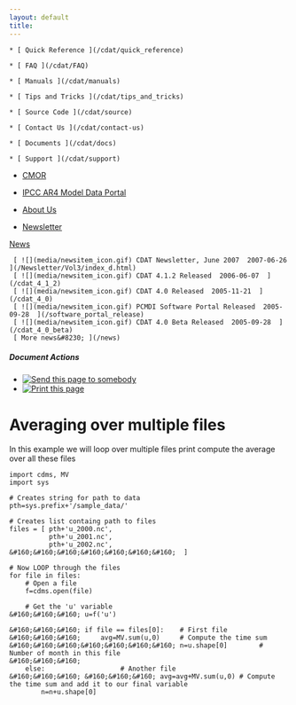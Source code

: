 ```yaml
---
layout: default
title: 
---
```



    * [ Quick Reference ](/cdat/quick_reference)

    * [ FAQ ](/cdat/FAQ)

    * [ Manuals ](/cdat/manuals)

    * [ Tips and Tricks ](/cdat/tips_and_tricks)

    * [ Source Code ](/cdat/source)

    * [ Contact Us ](/cdat/contact-us)

    * [ Documents ](/cdat/docs)

    * [ Support ](/cdat/support)

  * [ CMOR ](/cmor)

  * [ IPCC AR4 Model Data Portal ](/esg_data_portal)

  * [ About Us ](/about)

  * [ Newsletter ](/Newsletter)

[ News ](/news)

     [ ![](media/newsitem_icon.gif) CDAT Newsletter, June 2007  2007-06-26  ](/Newsletter/Vol3/index_d.html)
     [ ![](media/newsitem_icon.gif) CDAT 4.1.2 Released  2006-06-07  ](/cdat_4_1_2)
     [ ![](media/newsitem_icon.gif) CDAT 4.0 Released  2005-11-21  ](/cdat_4_0)
     [ ![](media/newsitem_icon.gif) PCMDI Software Portal Released  2005-09-28  ](/software_portal_release)
     [ ![](media/newsitem_icon.gif) CDAT 4.0 Beta Released  2005-09-28  ](/cdat_4_0_beta)
     [ More news&#8230; ](/news)

#####  Document Actions

  * [ ![Send this page to somebody](media/mail_icon.gif) ](/cdat/tutorials/cdatbasics/loops/avg/sendto_form)
  * [ ![Print this page](media/print_icon.gif) ](/this.print\(\))

#  Averaging over multiple files

In this example we will loop over multiple files print compute the average
over all these files

    
    
    import cdms, MV  
    import sys  
      
    # Creates string for path to data  
    pth=sys.prefix+'/sample_data/'  
      
    # Creates list containg path to files  
    files = [ pth+'u_2000.nc',  
              pth+'u_2001.nc',  
              pth+'u_2002.nc',  
    &#160;&#160;&#160;&#160;&#160;&#160;&#160;  ]  
      
    # Now LOOP through the files  
    for file in files:  
        # Open a file  
        f=cdms.open(file)  
      
        # Get the 'u' variable  
    &#160;&#160;&#160; u=f('u')  
      
    &#160;&#160;&#160; if file == files[0]:    # First file  
    &#160;&#160;&#160;     avg=MV.sum(u,0)     # Compute the time sum  
    &#160;&#160;&#160;&#160;&#160;&#160;&#160; n=u.shape[0]        # Number of month in this file  
    &#160;&#160;&#160;   
        else:                   # Another file  
    &#160;&#160;&#160; &#160;&#160;&#160; avg=avg+MV.sum(u,0) # Compute the time sum and add it to our final variable  
            n=n+u.shape[0]  
